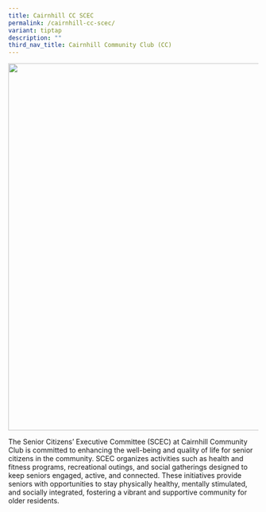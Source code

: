 ```yaml
---
title: Cairnhill CC SCEC
permalink: /cairnhill-cc-scec/
variant: tiptap
description: ""
third_nav_title: Cairnhill Community Club (CC)
---
```

<div class="isomer-image-wrapper">
<img style="width: 740px; color: rgb(0, 0, 0); font-family: system-ui, -apple-system, &quot;system-ui&quot;, &quot;Segoe UI&quot;, Roboto, Oxygen, Ubuntu, Cantarell, &quot;Open Sans&quot;, &quot;Helvetica Neue&quot;, sans-serif; font-size: medium; font-style: normal; font-variant-ligatures: normal; font-variant-caps: normal; font-weight: 400; letter-spacing: normal; orphans: 2; text-align: start; text-indent: 0px; text-transform: none; widows: 2; word-spacing: 0px; -webkit-text-stroke-width: 0px; white-space: normal; text-decoration-thickness: initial; text-decoration-style: initial; text-decoration-color: initial;" height="auto" width="100%" src="https://moca.sgp1.cdn.digitaloceanspaces.com/Our%20Communities/61539d9b42a932067e35f8f0_Cairnhill%2520CC%2520SCEC.webp">
</div>
<p>The Senior Citizens’ Executive Committee (SCEC) at Cairnhill Community
Club is committed to enhancing the well-being and quality of life for senior
citizens in the community. SCEC organizes activities such as health and
fitness programs, recreational outings, and social gatherings designed
to keep seniors engaged, active, and connected. These initiatives provide
seniors with opportunities to stay physically healthy, mentally stimulated,
and socially integrated, fostering a vibrant and supportive community for
older residents.</p>